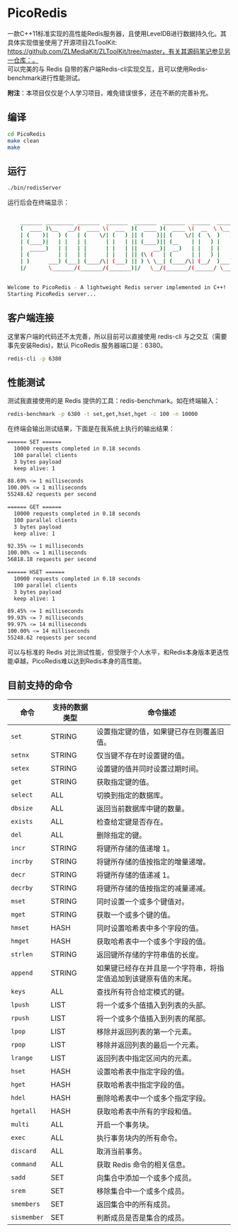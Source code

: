 # PicoRedis
一款C++11标准实现的高性能Redis服务器，且使用LevelDB进行数据持久化。其具体实现借鉴使用了开源项目ZLToolKit: https://github.com/ZLMediaKit/ZLToolKit/tree/master，有关其源码笔记参见另一仓库：。  
可以完美的与 Redis 自带的客户端Redis-cli实现交互，且可以使用Redis-benchmark进行性能测试。

**附注**：本项目仅仅是个人学习项目，难免错误很多，还在不断的完善补充。

## 编译
```Bash
cd PicoRedis
make clean
make
```
## 运行
```Bash
./bin/redisServer
```
运行后会在终端显示：
```Bash

    _______ _________ _______  _______  _______  _______  ______  _________ _______ 
    (  ____ )\__   __/(  ____ \(  ___  )(  ____ )(  ____ \(  __  \ \__   __/(  ____ \
    | (    )|   ) (   | (    \/| (   ) || (    )|| (    \/| (  \  )   ) (   | (    \/
    | (____)|   | |   | |      | |   | || (____)|| (__    | |   ) |   | |   | (_____ 
    |  _____)   | |   | |      | |   | ||     __)|  __)   | |   | |   | |   (_____  )
    | (         | |   | |      | |   | || (\ (   | (      | |   ) |   | |         ) |
    | )      ___) (___| (____/\| (___) || ) \ \__| (____/\| (__/  )___) (___/\____) |
    |/       \_______/(_______/(_______)|/   \__/(_______/(______/ \_______/\_______)
                                                                                    

Welcome to PicoRedis - A lightweight Redis server implemented in C++!
Starting PicoRedis server...
```                                                                            


## 客户端连接
这里客户端的代码还不太完善，所以目前可以直接使用 redis-cli 与之交互（需要事先安装Redis)，默认 PicoRedis 服务器端口是：6380。
```Bash
redis-cli -p 6380
```
## 性能测试
测试我直接使用的是 Redis 提供的工具：redis-benchmark。如在终端输入：
```Bash
redis-benchmark -p 6380 -t set,get,hset,hget -c 100 -n 10000
```
在终端会输出测试结果，下面是在我系统上执行的输出结果：
```Bash
====== SET ======
  10000 requests completed in 0.18 seconds
  100 parallel clients
  3 bytes payload
  keep alive: 1

88.69% <= 1 milliseconds
100.00% <= 1 milliseconds
55248.62 requests per second

====== GET ======
  10000 requests completed in 0.18 seconds
  100 parallel clients
  3 bytes payload
  keep alive: 1

92.35% <= 1 milliseconds
100.00% <= 1 milliseconds
56818.18 requests per second

====== HSET ======
  10000 requests completed in 0.18 seconds
  100 parallel clients
  3 bytes payload
  keep alive: 1

89.45% <= 1 milliseconds
99.93% <= 7 milliseconds
99.97% <= 14 milliseconds
100.00% <= 14 milliseconds
55248.62 requests per second
```
可以与标准的 Redis 对比测试性能，但受限于个人水平，和Redis本身版本更迭性能卓越，PicoRedis难以达到Redis本身的高性能。  

## 目前支持的命令

| 命令  | 支持的数据类型  | 命令描述  |
| --- | --- | --- |
| `set` | STRING | 设置指定键的值，如果键已存在则覆盖旧值。 |
| `setnx` | STRING | 仅当键不存在时设置键的值。 |
| `setex` | STRING | 设置键的值并同时设置过期时间。 |
| `get` | STRING | 获取指定键的值。 |
| `select` | ALL | 切换到指定的数据库。 |
| `dbsize` | ALL | 返回当前数据库中键的数量。 |
| `exists` | ALL | 检查给定键是否存在。 |
| `del` | ALL | 删除指定的键。 |
| `incr` | STRING | 将键所存储的值递增 1。 |
| `incrby` | STRING | 将键所存储的值按指定的增量递增。 |
| `decr` | STRING | 将键所存储的值递减 1。 |
| `decrby` | STRING | 将键所存储的值按指定的减量递减。 |
| `mset` | STRING | 同时设置一个或多个键值对。 |
| `mget` | STRING | 获取一个或多个键的值。 |
| `hmset` | HASH | 同时设置哈希表中多个字段的值。 |
| `hmget` | HASH | 获取哈希表中一个或多个字段的值。 |
| `strlen` | STRING | 返回键所存储的字符串值的长度。 |
| `append` | STRING | 如果键已经存在并且是一个字符串，将指定值追加到该键原有值的末尾。 |
| `keys` | ALL | 查找所有符合给定模式的键。 |
| `lpush` | LIST | 将一个或多个值插入到列表的头部。 |
| `rpush` | LIST | 将一个或多个值插入到列表的尾部。 |
| `lpop` | LIST | 移除并返回列表的第一个元素。 |
| `rpop` | LIST | 移除并返回列表的最后一个元素。 |
| `lrange` | LIST | 返回列表中指定区间内的元素。 |
| `hset` | HASH | 设置哈希表中指定字段的值。 |
| `hget` | HASH | 获取哈希表中指定字段的值。 |
| `hdel` | HASH | 删除哈希表中一个或多个指定字段。 |
| `hgetall` | HASH | 获取哈希表中所有的字段和值。 |
| `multi` | ALL | 开启一个事务块。 |
| `exec` | ALL | 执行事务块内的所有命令。 |
| `discard` | ALL | 取消当前事务。 |
| `command` | ALL | 获取 Redis 命令的相关信息。 |
| `sadd` | SET | 向集合中添加一个或多个成员。 |
| `srem` | SET | 移除集合中一个或多个成员。 |
| `smembers` | SET | 返回集合中的所有成员。 |
| `sismember` | SET | 判断成员是否是集合的成员。 |

